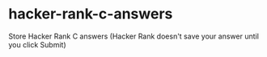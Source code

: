 # hacker-rank-c-answers
Store Hacker Rank C answers (Hacker Rank doesn't save your answer until you click Submit)
